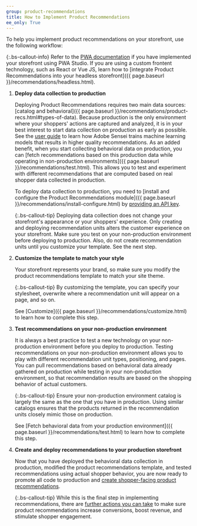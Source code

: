 ```yaml
---
group: product-recommendations
title: How to Implement Product Recommendations
ee_only: True
---
```


To help you implement product recommendations on your storefront, use the following workflow:

{:.bs-callout-info}
Refer to the [PWA documentation](https://magento.github.io/pwa-studio/product-recs) if you have implemented your storefront using PWA Studio. If you are using a custom frontent technology, such as React or Vue JS, learn how to [integrate Product Recommendations into your headless storefront]({{ page.baseurl }}/recommendations/headless.html).

1. **Deploy data collection to production**

   Deploying Product Recommendations requires two main data sources: [catalog and behavioral]({{ page.baseurl }}/recommendations/product-recs.html#types-of-data). Because production is the only environment where your shoppers' actions are captured and analyzed, it is in your best interest to start data collection on production as early as possible. See the [user guide](https://docs.magento.com/user-guide/marketing/product-recommendations.html#trainmlmodels) to learn how Adobe Sensei trains machine learning models that results in higher quality recommendations. As an added benefit, when you start collecting behavioral data on production, you can [fetch recommendations based on this production data while operating in non-production environments]({{ page.baseurl }}/recommendations/test.html). This allows you to test and experiment with different recommendations that are computed based on real shopper data collected in production.

   To deploy data collection to production, you need to [install and configure the Product Recommendations module]({{ page.baseurl }}/recommendations/install-configure.html) by [providing an API key](https://docs.magento.com/user-guide/system/saas.html#apikey).

   {:.bs-callout-tip}
   Deploying data collection does not change your storefront's appearance or your shoppers' experience. Only creating and deploying recommendation units alters the customer experience on your storefront. Make sure you test on your non-production environment before deploying to production. Also, do not create recommendation units until you customize your template. See the next step.

1. **Customize the template to match your style**

   Your storefront represents your brand, so make sure you modify the product recommendations template to match your site theme.

   {:.bs-callout-tip}
   By customizing the template, you can specify your stylesheet, overwrite where a recommendation unit will appear on a page, and so on.

   See [Customize]({{ page.baseurl }}/recommendations/customize.html) to learn how to complete this step.

1. **Test recommendations on your non-production environment**

   It is always a best practice to test a new technology on your non-production environment before you deploy to production. Testing recommendations on your non-production environment allows you to play with different recommendation unit types, positioning, and pages. You can pull recommendations based on behavioral data already gathered on production while testing in your non-production environment, so that recommendation results are based on the shopping behavior of actual customers.

   {:.bs-callout-tip}
   Ensure your non-production environment catalog is largely the same as the one that you have in production. Using similar catalogs ensures that the products returned in the recommendation units closely mimic those on production.

   See [Fetch behavioral data from your production environment]({{ page.baseurl }}/recommendations/test.html) to learn how to complete this step.

1. **Create and deploy recommendations to your production storefront**

   Now that you have deployed the behavioral data collection in production, modified the product recommendations template, and tested recommendations using actual shopper behavior, you are now ready to promote all code to production and [create shopper-facing product recommendations](https://docs.magento.com/user-guide/marketing/create-new-rec.html).

   {:.bs-callout-tip}
   While this is the final step in implementing recommendations, there are [further actions you can take](https://docs.magento.com/user-guide/marketing/recommendation-best-practices.html) to make sure product recommendations increase conversions, boost revenue, and stimulate shopper engagement.
